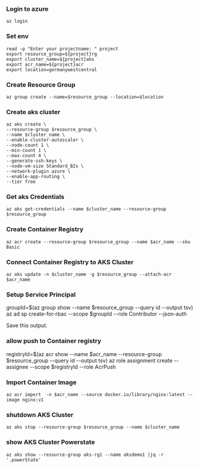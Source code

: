 ### Login to azure
    az login

### Set env
    read -p "Enter your projectname: " project
    export resource_group=${project}rg
    export cluster_name=${project}aks
    export acr_name=${project}acr
    export location=germanywestcentral

### Create Resource Group
    az group create --name=$resource_group --location=$location

### Create aks cluster

    az aks create \
    --resource-group $resource_group \
    --name $cluster_name \
    --enable-cluster-autoscaler \
    --node-count 1 \
    --min-count 1 \
    --max-count 4 \
    --generate-ssh-keys \
    --node-vm-size Standard_B2s \
    --network-plugin azure \
    --enable-app-routing \
    --tier free

### Get aks Credentials
    az aks get-credentials --name $cluster_name --resource-group $resource_group

### Create Container Registry
    az acr create --resource-group $resource_group --name $acr_name --sku Basic

### Connect Container Registry to AKS Cluster
    az aks update -n $cluster_name -g $resource_group --attach-acr $acr_name

### Setup Service Principal

   groupId=$(az group show --name $resource_group --query id --output tsv)
   az ad sp create-for-rbac --scope $groupId --role Contributor --json-auth

Save this output.

### allow push to Container registry

   registryId=$(az acr show --name $acr_name --resource-group $resource_group --query id --output tsv)
   az role assignment create --assignee <ClientId> --scope $registryId --role AcrPush

### Import Container Image
    az acr import  -n $acr_name --source docker.io/library/nginx:latest --image nginx:v1
    

### shutdown AKS Cluster
    az aks stop --resource-group $resource_group --name $cluster_name

### show AKS Cluster Powerstate
    az aks show --resource-group aks-rg1 --name aksdemo1 |jq -r '.powerState'
